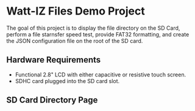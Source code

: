# Watt-IZ Files Demo Project
The goal of this project is to display the file directory on the SD Card, perform a
file starnsfer speed test, provide FAT32 formatting, and create the JSON configuration
file on the root of the SD card.

## Hardware Requirements
- Functional 2.8" LCD with either capacitive or resistive touch screen. 
- SDHC card plugged into the SD card slot. 

## SD Card Directory Page


